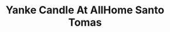 ---
title: "Yanke Candle At AllHome Santo Tomas"
url: /batangas/yanke-candle-at-allhome-santo-tomas/
shop: department store
---